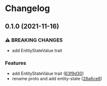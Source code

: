 # Changelog

## 0.1.0 (2021-11-16)


### ⚠ BREAKING CHANGES

* add EntityStateValue trait

### Features

* add EntityStateValue trait ([63f9d30](https://www.github.com/YoloDev/hass-rs/commit/63f9d30e32ea0fc682cec5ab905aa1231a368c4c))
* rename proto and add entity-state ([28a6ce8](https://www.github.com/YoloDev/hass-rs/commit/28a6ce8fb36cf31b2f57d49d7a4ab31c867a33fd))
